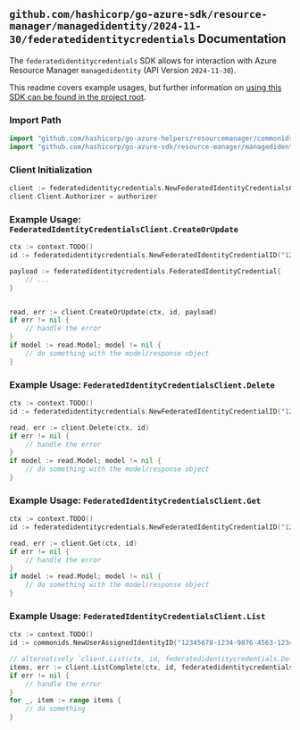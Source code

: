 
## `github.com/hashicorp/go-azure-sdk/resource-manager/managedidentity/2024-11-30/federatedidentitycredentials` Documentation

The `federatedidentitycredentials` SDK allows for interaction with Azure Resource Manager `managedidentity` (API Version `2024-11-30`).

This readme covers example usages, but further information on [using this SDK can be found in the project root](https://github.com/hashicorp/go-azure-sdk/tree/main/docs).

### Import Path

```go
import "github.com/hashicorp/go-azure-helpers/resourcemanager/commonids"
import "github.com/hashicorp/go-azure-sdk/resource-manager/managedidentity/2024-11-30/federatedidentitycredentials"
```


### Client Initialization

```go
client := federatedidentitycredentials.NewFederatedIdentityCredentialsClientWithBaseURI("https://management.azure.com")
client.Client.Authorizer = authorizer
```


### Example Usage: `FederatedIdentityCredentialsClient.CreateOrUpdate`

```go
ctx := context.TODO()
id := federatedidentitycredentials.NewFederatedIdentityCredentialID("12345678-1234-9876-4563-123456789012", "example-resource-group", "userAssignedIdentityName", "federatedIdentityCredentialName")

payload := federatedidentitycredentials.FederatedIdentityCredential{
	// ...
}


read, err := client.CreateOrUpdate(ctx, id, payload)
if err != nil {
	// handle the error
}
if model := read.Model; model != nil {
	// do something with the model/response object
}
```


### Example Usage: `FederatedIdentityCredentialsClient.Delete`

```go
ctx := context.TODO()
id := federatedidentitycredentials.NewFederatedIdentityCredentialID("12345678-1234-9876-4563-123456789012", "example-resource-group", "userAssignedIdentityName", "federatedIdentityCredentialName")

read, err := client.Delete(ctx, id)
if err != nil {
	// handle the error
}
if model := read.Model; model != nil {
	// do something with the model/response object
}
```


### Example Usage: `FederatedIdentityCredentialsClient.Get`

```go
ctx := context.TODO()
id := federatedidentitycredentials.NewFederatedIdentityCredentialID("12345678-1234-9876-4563-123456789012", "example-resource-group", "userAssignedIdentityName", "federatedIdentityCredentialName")

read, err := client.Get(ctx, id)
if err != nil {
	// handle the error
}
if model := read.Model; model != nil {
	// do something with the model/response object
}
```


### Example Usage: `FederatedIdentityCredentialsClient.List`

```go
ctx := context.TODO()
id := commonids.NewUserAssignedIdentityID("12345678-1234-9876-4563-123456789012", "example-resource-group", "userAssignedIdentityName")

// alternatively `client.List(ctx, id, federatedidentitycredentials.DefaultListOperationOptions())` can be used to do batched pagination
items, err := client.ListComplete(ctx, id, federatedidentitycredentials.DefaultListOperationOptions())
if err != nil {
	// handle the error
}
for _, item := range items {
	// do something
}
```
